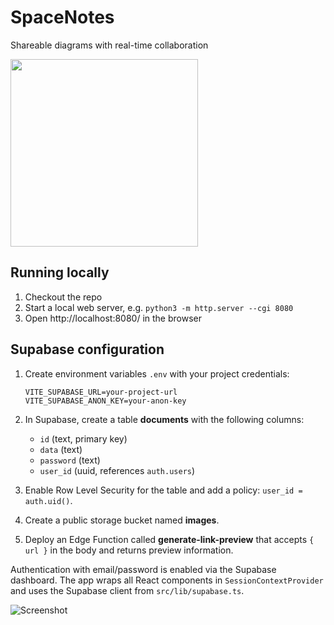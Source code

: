 # SpaceNotes

Shareable diagrams with real-time collaboration

<img width="300" src="https://github.com/katspaugh/dinky.dog/assets/381895/daf42772-3058-47b9-9956-7e5bf0291afa">

## Running locally

1. Checkout the repo
2. Start a local web server, e.g. `python3 -m http.server --cgi 8080`
3. Open http://localhost:8080/ in the browser

## Supabase configuration

1. Create environment variables `.env` with your project credentials:

   ```
   VITE_SUPABASE_URL=your-project-url
   VITE_SUPABASE_ANON_KEY=your-anon-key
   ```

2. In Supabase, create a table **documents** with the following columns:
   - `id` (text, primary key)
   - `data` (text)
   - `password` (text)
   - `user_id` (uuid, references `auth.users`)

3. Enable Row Level Security for the table and add a policy:
   `user_id = auth.uid()`.

4. Create a public storage bucket named **images**.

5. Deploy an Edge Function called **generate-link-preview** that accepts `{ url }` in the
   body and returns preview information.

Authentication with email/password is enabled via the Supabase dashboard. The
app wraps all React components in `SessionContextProvider` and uses the Supabase
client from `src/lib/supabase.ts`.


<img alt="Screenshot" src="https://github.com/katspaugh/dinky.dog/assets/381895/e75910b9-82a9-4157-ac32-3733e93a65bb">
